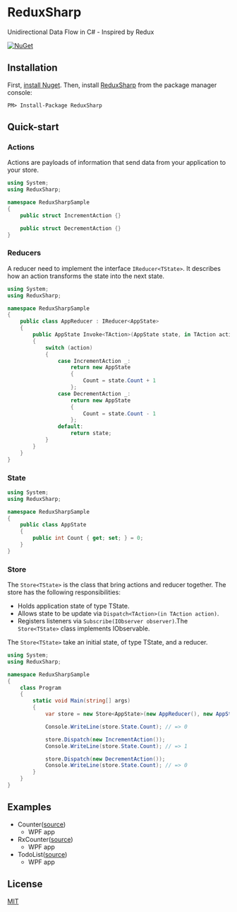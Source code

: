 # ReduxSharp

Unidirectional Data Flow in C# - Inspired by Redux

[![NuGet](https://img.shields.io/nuget/v/ReduxSharp.svg?maxAge=2592000)](https://www.nuget.org/packages/ReduxSharp/)

## Installation

First, [install Nuget](http://docs.nuget.org/docs/start-here/installing-nuget).
Then, install [ReduxSharp](http://www.nuget.org/packages/ReduxSharp) from the package manager console:

```
PM> Install-Package ReduxSharp
```


## Quick-start

### Actions

Actions are payloads of information that send data from your application to your store.

```cs
using System;
using ReduxSharp;

namespace ReduxSharpSample
{
    public struct IncrementAction {}

    public struct DecrementAction {}
}
```

### Reducers

A reducer need to implement the interface `IReducer<TState>`.
It describes how an action transforms the state into the next state.

```cs
using System;
using ReduxSharp;

namespace ReduxSharpSample
{
    public class AppReducer : IReducer<AppState>
    {
        public AppState Invoke<TAction>(AppState state, in TAction action)
        {
            switch (action)
            {
                case IncrementAction _:
                    return new AppState
                    {
                        Count = state.Count + 1
                    };
                case DecrementAction _:
                    return new AppState
                    {
                        Count = state.Count - 1
                    };
                default:
                    return state;
            }
        }
    }
}
```

### State

```cs
using System;
using ReduxSharp;

namespace ReduxSharpSample
{
    public class AppState
    {
        public int Count { get; set; } = 0;
    }
}
```

### Store

The `Store<TState>` is the class that bring actions and reducer together.
The store has the following responsibilities:

- Holds application state of type TState.
- Allows state to be update via `Dispatch<TAction>(in TAction action)`.
- Registers listeners via `Subscribe(IObserver observer)`.The `Store<TState>` class implements IObservable.

The `Store<TState>` take an initial state, of type TState, and a reducer.

```c#
using System;
using ReduxSharp;

namespace ReduxSharpSample
{
    class Program
    {
        static void Main(string[] args)
        {
            var store = new Store<AppState>(new AppReducer(), new AppState());

            Console.WriteLine(store.State.Count); // => 0

            store.Dispatch(new IncrementAction());
            Console.WriteLine(store.State.Count); // => 1

            store.Dispatch(new DecrementAction());
            Console.WriteLine(store.State.Count); // => 0
        }
    } 
}
```

## Examples

- Counter([source](https://github.com/tnakamura/ReduxSharp/blob/master/examples/Counter))
  - WPF app 
- RxCounter([source](https://github.com/tnakamura/ReduxSharp/blob/master/examples/RxCounter))
  - WPF app 
- TodoList([source](https://github.com/tnakamura/ReduxSharp/blob/master/examples/TodoList))
  - WPF app 

## License

[MIT](https://opensource.org/licenses/MIT)


